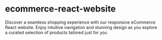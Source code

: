 # ecommerce-react-website
Discover a seamless shopping experience with our responsive eCommerce React website. Enjoy intuitive navigation and stunning design as you explore a curated selection of products tailored just for you
